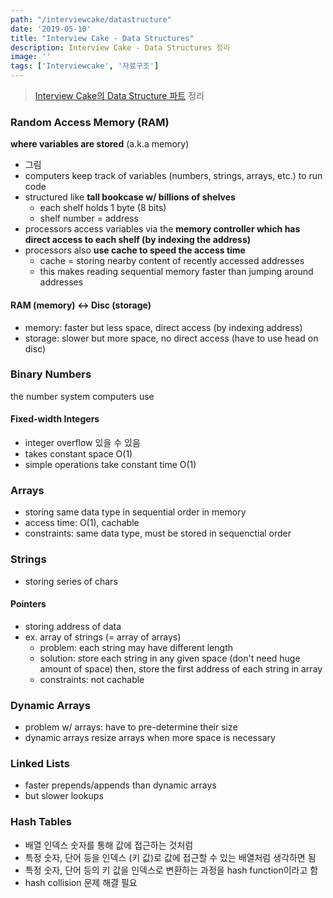 ```yaml
---
path: "/interviewcake/datastructure"
date: '2019-05-10'
title: "Interview Cake - Data Structures"
description: Interview Cake - Data Structures 정리
image: ''
tags: ['Interviewcake', '자료구조']
---
```

> [Interview Cake의 Data Structure 파트](https://www.interviewcake.com/article/cpp/data-structures-coding-interview?course=fc1&section=algorithmic-thinking) 정리

### Random Access Memory (RAM)
__where variables are stored__ (a.k.a memory)
- 그림
- computers keep track of variables (numbers, strings, arrays, etc.) to run code
- structured like __tall bookcase w/ billions of shelves__
    - each shelf holds 1 byte (8 bits)
    - shelf number = address
- processors access variables via the __memory controller which has direct access to each shelf (by indexing the address)__
- processors also __use cache to speed the access time__
    - cache = storing nearby content of recently accessed addresses
    - this makes reading sequential memory faster than jumping around addresses

#### RAM (memory) <-> Disc (storage)
- memory: faster but less space, direct access (by indexing address)
- storage: slower but more space, no direct access (have to use head on disc)

### Binary Numbers
the number system computers use

#### Fixed-width Integers
- integer overflow 있을 수 있음
- takes constant space O(1)
- simple operations take constant time O(1)

### Arrays
- storing same data type in sequential order in memory
- access time: O(1), cachable
- constraints: same data type, must be stored in sequenctial order

### Strings
- storing series of chars

#### Pointers
- storing address of data
- ex. array of strings (= array of arrays)
    - problem: each string may have different length
    - solution: store each string in any given space (don't need huge amount of space) then, store the first address of each string in array
    - constraints: not cachable

### Dynamic Arrays
- problem w/ arrays: have to pre-determine their size
- dynamic arrays resize arrays when more space is necessary

### Linked Lists
- faster prepends/appends than dynamic arrays
- but slower lookups

### Hash Tables
- 배열 인덱스 숫자를 통해 값에 접근하는 것처럼
- 특정 숫자, 단어 등을 인덱스 (키 값)로 값에 접근할 수 있는 배열처럼 생각하면 됨
- 특정 숫자, 단어 등의 키 값을 인덱스로 변환하는 과정을 hash function이라고 함
- hash collision 문제 해결 필요